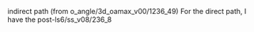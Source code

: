 indirect path (from o_angle/3d_oamax_v00/1236_49)
For the direct path, I have the post-ls6/ss_v08/236_8
